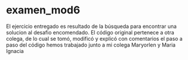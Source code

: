 ﻿# examen_mod6
 
El ejercicio entregado es resultado de la búsqueda para encontrar una solucion al desafio encomendado.
El código original pertenece a otra colega, de lo cual se tomó, modificó y explicó con comentarios el paso a paso del código hemos trabajado junto a mi colega Maryorlen y Maria Ignacia
